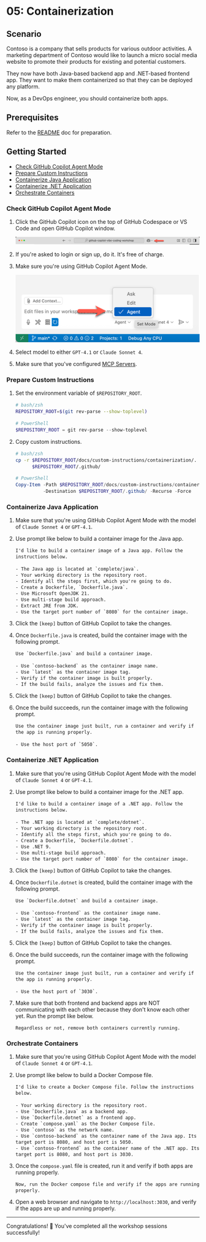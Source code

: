 # 05: Containerization

## Scenario

Contoso is a company that sells products for various outdoor activities. A marketing department of Contoso would like to launch a micro social media website to promote their products for existing and potential customers.

They now have both Java-based backend app and .NET-based frontend app. They want to make them containerized so that they can be deployed any platform.

Now, as a DevOps engineer, you should containerize both apps.

## Prerequisites

Refer to the [README](../README.md) doc for preparation.

## Getting Started

- [Check GitHub Copilot Agent Mode](#check-github-copilot-agent-mode)
- [Prepare Custom Instructions](#prepare-custom-instructions)
- [Containerize Java Application](#containerize-java-application)
- [Containerize .NET Application](#containerize-net-application)
- [Orchestrate Containers](#orchestrate-containers)

### Check GitHub Copilot Agent Mode

1. Click the GitHub Copilot icon on the top of GitHub Codespace or VS Code and open GitHub Copilot window.

   ![Open GitHub Copilot Chat](./images/setup-02.png)

1. If you're asked to login or sign up, do it. It's free of charge.
1. Make sure you're using GitHub Copilot Agent Mode.

   ![GitHub Copilot Agent Mode](./images/setup-03.png)

1. Select model to either `GPT-4.1` or `Claude Sonnet 4`.
1. Make sure that you've configured [MCP Servers](./00-setup.md#set-up-mcp-servers).

### Prepare Custom Instructions

1. Set the environment variable of `$REPOSITORY_ROOT`.

   ```bash
   # bash/zsh
   REPOSITORY_ROOT=$(git rev-parse --show-toplevel)
   ```

   ```powershell
   # PowerShell
   $REPOSITORY_ROOT = git rev-parse --show-toplevel
   ```

1. Copy custom instructions.

    ```bash
    # bash/zsh
    cp -r $REPOSITORY_ROOT/docs/custom-instructions/containerization/. \
          $REPOSITORY_ROOT/.github/
    ```

    ```powershell
    # PowerShell
    Copy-Item -Path $REPOSITORY_ROOT/docs/custom-instructions/containerization/* `
              -Destination $REPOSITORY_ROOT/.github/ -Recurse -Force
    ```

### Containerize Java Application

1. Make sure that you're using GitHub Copilot Agent Mode with the model of `Claude Sonnet 4` or `GPT-4.1`.
1. Use prompt like below to build a container image for the Java app.

    ```text
    I'd like to build a container image of a Java app. Follow the instructions below.

    - The Java app is located at `complete/java`.
    - Your working directory is the repository root.
    - Identify all the steps first, which you're going to do.
    - Create a Dockerfile, `Dockerfile.java`.
    - Use Microsoft OpenJDK 21.
    - Use multi-stage build approach.
    - Extract JRE from JDK.
    - Use the target port number of `8080` for the container image.
    ```

1. Click the `[keep]` button of GitHub Copilot to take the changes.

1. Once `Dockerfile.java` is created, build the container image with the following prompt.

    ```text
    Use `Dockerfile.java` and build a container image.

    - Use `contoso-backend` as the container image name.
    - Use `latest` as the container image tag.
    - Verify if the container image is built properly.
    - If the build fails, analyze the issues and fix them.
    ```

1. Click the `[keep]` button of GitHub Copilot to take the changes.

1. Once the build succeeds, run the container image with the following prompt.

    ```text
    Use the container image just built, run a container and verify if the app is running properly.
    
    - Use the host port of `5050`.
    ```

### Containerize .NET Application

1. Make sure that you're using GitHub Copilot Agent Mode with the model of `Claude Sonnet 4` or `GPT-4.1`.
1. Use prompt like below to build a container image for the .NET app.

    ```text
    I'd like to build a container image of a .NET app. Follow the instructions below.

    - The .NET app is located at `complete/dotnet`.
    - Your working directory is the repository root.
    - Identify all the steps first, which you're going to do.
    - Create a Dockerfile, `Dockerfile.dotnet`.
    - Use .NET 9.
    - Use multi-stage build approach.
    - Use the target port number of `8080` for the container image.
    ```

1. Click the `[keep]` button of GitHub Copilot to take the changes.

1. Once `Dockerfile.dotnet` is created, build the container image with the following prompt.

    ```text
    Use `Dockerfile.dotnet` and build a container image.

    - Use `contoso-frontend` as the container image name.
    - Use `latest` as the container image tag.
    - Verify if the container image is built properly.
    - If the build fails, analyze the issues and fix them.
    ```

1. Click the `[keep]` button of GitHub Copilot to take the changes.

1. Once the build succeeds, run the container image with the following prompt.

    ```text
    Use the container image just built, run a container and verify if the app is running properly.
    
    - Use the host port of `3030`.
    ```

1. Make sure that both frontend and backend apps are NOT communicating with each other because they don't know each other yet. Run the prompt like below.

    ```text
    Regardless or not, remove both containers currently running.
    ```

### Orchestrate Containers

1. Make sure that you're using GitHub Copilot Agent Mode with the model of `Claude Sonnet 4` or `GPT-4.1`.
1. Use prompt like below to build a Docker Compose file.

    ```text
    I'd like to create a Docker Compose file. Follow the instructions below.
    
    - Your working directory is the repository root.
    - Use `Dockerfile.java` as a backend app.
    - Use `Dockerfile.dotnet` as a frontend app.
    - Create `compose.yaml` as the Docker Compose file.
    - Use `contoso` as the network name.
    - Use `contoso-backend` as the container name of the Java app. Its target port is 8080, and host port is 5050.
    - Use `contoso-frontend` as the container name of the .NET app. Its target port is 8080, and host port is 3030.
    ```

1. Once the `compose.yaml` file is created, run it and verify if both apps are running properly.

    ```text
    Now, run the Docker compose file and verify if the apps are running properly.
    ```

1. Open a web browser and navigate to `http://localhost:3030`, and verify if the apps are up and running properly.

---

Congratulations! 🎉 You've completed all the workshop sessions successfully!
